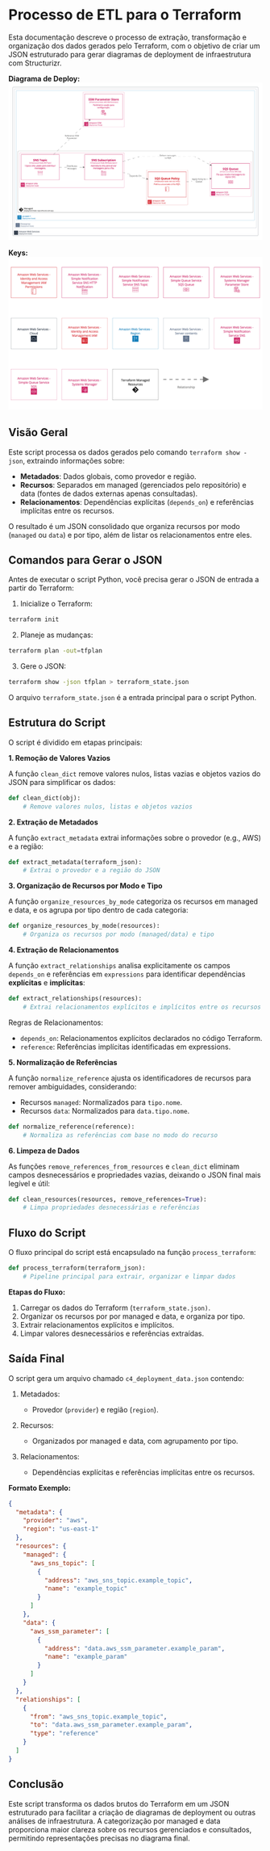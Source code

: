 # Processo de ETL para o Terraform

Esta documentação descreve o processo de extração, transformação e organização dos dados gerados pelo Terraform, com o objetivo de criar um JSON estruturado para gerar diagramas de deployment de infraestrutura com Structurizr.

**Diagrama de Deploy:**
![Deployment Diagram](./docs/diagrams/structurizr-1-deploy.png)

**Keys:**
![Keys - Deployment Diagram](./docs/diagrams/structurizr-1-deploy-key.png)

## Visão Geral

Este script processa os dados gerados pelo comando `terraform show -json`, extraindo informações sobre:

- **Metadados**: Dados globais, como provedor e região.
- **Recursos**: Separados em managed (gerenciados pelo repositório) e data (fontes de dados externas apenas consultadas).
- **Relacionamentos**: Dependências explícitas (`depends_on`) e referências implícitas entre os recursos.

O resultado é um JSON consolidado que organiza recursos por modo (`managed` ou `data`) e por tipo, além de listar os relacionamentos entre eles.

## Comandos para Gerar o JSON

Antes de executar o script Python, você precisa gerar o JSON de entrada a partir do Terraform:

1.	Inicialize o Terraform:

```bash
terraform init
```

2.	Planeje as mudanças:

```bash
terraform plan -out=tfplan
```

3.	Gere o JSON:

```bash
terraform show -json tfplan > terraform_state.json
```

O arquivo `terraform_state.json` é a entrada principal para o script Python.

## Estrutura do Script

O script é dividido em etapas principais:

**1. Remoção de Valores Vazios**

A função `clean_dict` remove valores nulos, listas vazias e objetos vazios do JSON para simplificar os dados:

```python
def clean_dict(obj):
    # Remove valores nulos, listas e objetos vazios
```

**2. Extração de Metadados**

A função `extract_metadata` extrai informações sobre o provedor (e.g., AWS) e a região:

```python
def extract_metadata(terraform_json):
    # Extrai o provedor e a região do JSON
```

**3. Organização de Recursos por Modo e Tipo**

A função `organize_resources_by_mode` categoriza os recursos em managed e data, e os agrupa por tipo dentro de cada categoria:

```python
def organize_resources_by_mode(resources):
    # Organiza os recursos por modo (managed/data) e tipo
```

**4. Extração de Relacionamentos**

A função `extract_relationships` analisa explicitamente os campos `depends_on` e referências em `expressions` para identificar dependências **explícitas** e **implícitas**:

```python
def extract_relationships(resources):
    # Extrai relacionamentos explícitos e implícitos entre os recursos
```

Regras de Relacionamentos:

- `depends_on`: Relacionamentos explícitos declarados no código Terraform.
- `reference`: Referências implícitas identificadas em expressions.

**5. Normalização de Referências**

A função `normalize_reference` ajusta os identificadores de recursos para remover ambiguidades, considerando:

- Recursos `managed`: Normalizados para `tipo.nome`.
- Recursos `data`: Normalizados para `data.tipo.nome`.

```python
def normalize_reference(reference):
    # Normaliza as referências com base no modo do recurso
```

**6. Limpeza de Dados**

As funções `remove_references_from_resources` e `clean_dict` eliminam campos desnecessários e propriedades vazias, deixando o JSON final mais legível e útil:

```python
def clean_resources(resources, remove_references=True):
    # Limpa propriedades desnecessárias e referências
```

## Fluxo do Script

O fluxo principal do script está encapsulado na função `process_terraform`:

```python
def process_terraform(terraform_json):
    # Pipeline principal para extrair, organizar e limpar dados
```

**Etapas do Fluxo:**

1. Carregar os dados do Terraform (`terraform_state.json)`.
2. Organizar os recursos por por managed e data, e organiza por tipo.
3. Extrair relacionamentos explícitos e implícitos.
4. Limpar valores desnecessários e referências extraídas.

## Saída Final

O script gera um arquivo chamado `c4_deployment_data.json` contendo:

1.	Metadados:
	- Provedor (`provider`) e região (`region`).

2.	Recursos:
	- Organizados por managed e data, com agrupamento por tipo.

3.	Relacionamentos:
	- Dependências explícitas e referências implícitas entre os recursos.

**Formato Exemplo:**

```json
{
  "metadata": {
    "provider": "aws",
    "region": "us-east-1"
  },
  "resources": {
    "managed": {
      "aws_sns_topic": [
        {
          "address": "aws_sns_topic.example_topic",
          "name": "example_topic"
        }
      ]
    },
    "data": {
      "aws_ssm_parameter": [
        {
          "address": "data.aws_ssm_parameter.example_param",
          "name": "example_param"
        }
      ]
    }
  },
  "relationships": [
    {
      "from": "aws_sns_topic.example_topic",
      "to": "data.aws_ssm_parameter.example_param",
      "type": "reference"
    }
  ]
}
```

## Conclusão

Este script transforma os dados brutos do Terraform em um JSON estruturado para facilitar a criação de diagramas de deployment ou outras análises de infraestrutura. A categorização por managed e data proporciona maior clareza sobre os recursos gerenciados e consultados, permitindo representações precisas no diagrama final.
